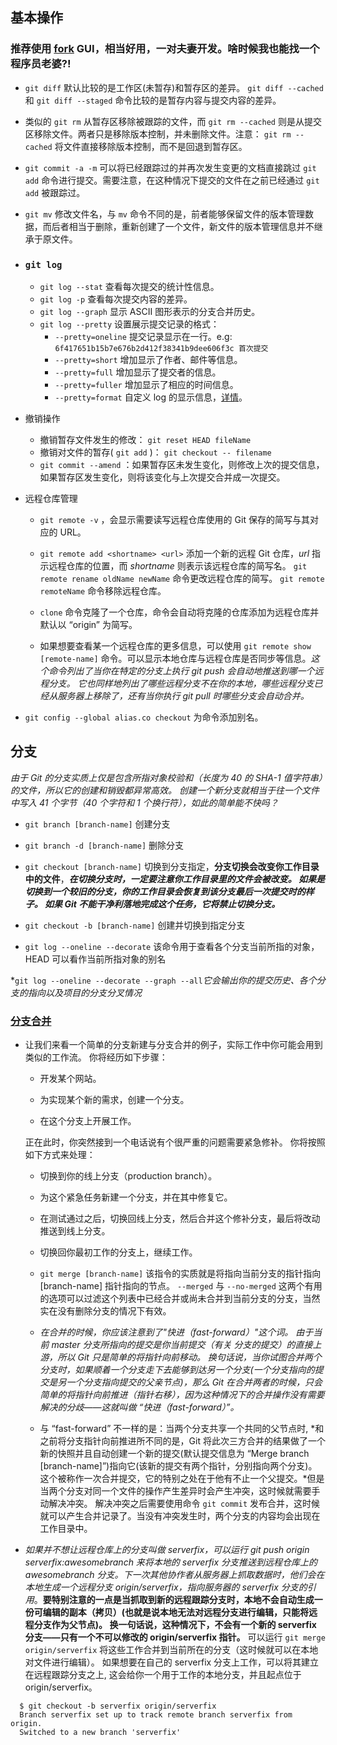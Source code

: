 ## 基本操作

### 推荐使用 [fork](https://git-fork.com/) GUI，相当好用，一对夫妻开发。啥时候我也能找一个程序员老婆?! 

* `git diff` 默认比较的是工作区(未暂存)和暂存区的差异。 `git diff --cached` 和 `git diff --staged` 命令比较的是暂存内容与提交内容的差异。

* 类似的 `git rm` 从暂存区移除被跟踪的文件，而 `git rm --cached` 则是从提交区移除文件。两者只是移除版本控制，并未删除文件。注意： `git rm --cached` 将文件直接移除版本控制，而不是回退到暂存区。

* `git commit -a -m` 可以将已经跟踪过的并再次发生变更的文档直接跳过 `git add` 命令进行提交。需要注意，在这种情况下提交的文件在之前已经通过 `git add` 被跟踪过。

* `git mv` 修改文件名，与 `mv` 命令不同的是，前者能够保留文件的版本管理数据，而后者相当于删除，重新创建了一个文件，新文件的版本管理信息并不继承于原文件。

* ### `git log` 
    - `git log --stat` 查看每次提交的统计性信息。
    - `git log -p` 查看每次提交内容的差异。
    - `git log --graph` 显示 ASCII 图形表示的分支合并历史。
    - `git log --pretty` 设置展示提交记录的格式：
      + `--pretty=oneline` 提交记录显示在一行。e.g: `6f417651b15b7e676b2d412f38341b9dee606f3c 首次提交` 
      + `--pretty=short` 增加显示了作者、邮件等信息。
      + `--pretty=full` 增加显示了提交者的信息。
      + `--pretty=fuller` 增加显示了相应的时间信息。
      + `--pretty=format` 自定义 log 的显示信息，[详情](https://git-scm.com/book/zh/v2/Git-%E5%9F%BA%E7%A1%80-%E6%9F%A5%E7%9C%8B%E6%8F%90%E4%BA%A4%E5%8E%86%E5%8F%B2)。

    

* 撤销操作

    - 撤销暂存文件发生的修改： `git reset HEAD fileName` 
    - 撤销对文件的暂存( `git add` )： `git checkout -- filename` 
    - `git commit --amend` ：如果暂存区未发生变化，则修改上次的提交信息，如果暂存区发生变化，则将该变化与上次提交合并成一次提交。

* 远程仓库管理

  + `git remote -v` ，会显示需要读写远程仓库使用的 Git 保存的简写与其对应的 URL。

  + `git remote add <shortname> <url>` 添加一个新的远程 Git 仓库，*url* 指示远程仓库的位置，而 *shortname* 则表示该远程仓库的简写名。 `git remote rename oldName newName` 命令更改远程仓库的简写。 `git remote remoteName` 命令移除远程仓库。

  + `clone` 命令克隆了一个仓库，命令会自动将克隆的仓库添加为远程仓库并默认以 “origin” 为简写。

  + 如果想要查看某一个远程仓库的更多信息，可以使用 `git remote show [remote-name]` 命令。可以显示本地仓库与远程仓库是否同步等信息。*这个命令列出了当你在特定的分支上执行 git push 会自动地推送到哪一个远程分支。 它也同样地列出了哪些远程分支不在你的本地，哪些远程分支已经从服务器上移除了，还有当你执行 git pull 时哪些分支会自动合并。*

* `git config --global alias.co checkout` 为命令添加别名。

## 分支

*由于 Git 的分支实质上仅是包含所指对象校验和（长度为 40 的 SHA-1 值字符串）的文件，所以它的创建和销毁都异常高效。 创建一个新分支就相当于往一个文件中写入 41 个字节（40 个字符和 1 个换行符），如此的简单能不快吗？*

* `git branch [branch-name]` 创建分支

* `git branch -d [branch-name]` 删除分支

* `git checkout [branch-name]` 切换到分支指定，**分支切换会改变你工作目录中的文件**，***在切换分支时，一定要注意你工作目录里的文件会被改变。 如果是切换到一个较旧的分支，你的工作目录会恢复到该分支最后一次提交时的样子。 如果 Git 不能干净利落地完成这个任务，它将禁止切换分支。***

* `git checkout -b [branch-name]` 创建并切换到指定分支

* `git log --oneline --decorate` 该命令用于查看各个分支当前所指的对象，HEAD 可以看作当前所指对象的别名

*`git log --oneline --decorate --graph --all`*它会输出你的提交历史、各个分支的指向以及项目的分支分叉情况*

### [分支合并](https://git-scm.com/book/zh/v2/Git-%E5%88%86%E6%94%AF-%E5%88%86%E6%94%AF%E7%9A%84%E6%96%B0%E5%BB%BA%E4%B8%8E%E5%90%88%E5%B9%B6)

* 让我们来看一个简单的分支新建与分支合并的例子，实际工作中你可能会用到类似的工作流。 你将经历如下步骤：

  + 开发某个网站。

  + 为实现某个新的需求，创建一个分支。

  + 在这个分支上开展工作。

  正在此时，你突然接到一个电话说有个很严重的问题需要紧急修补。 你将按照如下方式来处理：

  + 切换到你的线上分支（production branch）。

  + 为这个紧急任务新建一个分支，并在其中修复它。

  + 在测试通过之后，切换回线上分支，然后合并这个修补分支，最后将改动推送到线上分支。

  + 切换回你最初工作的分支上，继续工作。

  + `git merge [branch-name]` 该指令的实质就是将指向当前分支的指针指向 [branch-name] 指针指向的节点。 `--merged` 与 `--no-merged` 这两个有用的选项可以过滤这个列表中已经合并或尚未合并到当前分支的分支，当然实在没有删除分支的情况下有效。

  + *在合并的时候，你应该注意到了"快进（fast-forward）"这个词。 由于当前 master 分支所指向的提交是你当前提交（有关 分支的提交）的直接上游，所以 Git 只是简单的将指针向前移动。 换句话说，当你试图合并两个分支时，如果顺着一个分支走下去能够到达另一个分支(一个分支指向的提交是另一个分支指向提交的父亲节点)，那么 Git 在合并两者的时候，只会简单的将指针向前推进（指针右移），因为这种情况下的合并操作没有需要解决的分歧——这就叫做 “快进（fast-forward）”。*

  + 与 “fast-forward” 不一样的是：当两个分支共享一个共同的父节点时, *和之前将分支指针向前推进所不同的是，Git 将此次三方合并的结果做了一个新的快照并且自动创建一个新的提交(默认提交信息为 “Merge branch [branch-name]”)指向它(该新的提交有两个指针，分别指向两个分支)。 这个被称作一次合并提交，它的特别之处在于他有不止一个父提交。*但是当两个分支对同一个文件的操作产生差异时会产生冲突，这时候就需要手动解决冲突。  解决冲突之后需要使用命令 `git commit` 发布合并，这时候就可以产生合并记录了。当没有冲突发生时，两个分支的内容均会出现在工作目录中。

* *如果并不想让远程仓库上的分支叫做 serverfix，可以运行 git push origin serverfix:awesomebranch 来将本地的 serverfix 分支推送到远程仓库上的 awesomebranch 分支。下一次其他协作者从服务器上抓取数据时，他们会在本地生成一个远程分支 origin/serverfix，指向服务器的 serverfix 分支的引用*。**要特别注意的一点是当抓取到新的远程跟踪分支时，本地不会自动生成一份可编辑的副本（拷贝）(也就是说本地无法对远程分支进行编辑，只能将远程分支作为父节点)。 换一句话说，这种情况下，不会有一个新的 serverfix 分支——只有一个不可以修改的 origin/serverfix 指针。** 可以运行 `git merge origin/serverfix` 将这些工作合并到当前所在的分支（这时候就可以在本地对文件进行编辑）。 如果想要在自己的 serverfix 分支上工作，可以将其建立在远程跟踪分支之上, 这会给你一个用于工作的本地分支，并且起点位于 origin/serverfix。

``` 
  $ git checkout -b serverfix origin/serverfix
  Branch serverfix set up to track remote branch serverfix from origin.
  Switched to a new branch 'serverfix'
  
```

    

